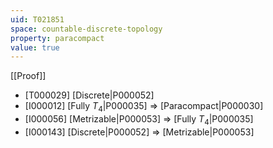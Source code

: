 ```yaml
---
uid: T021851
space: countable-discrete-topology
property: paracompact
value: true
---
```

[[Proof]]

* [T000029] [Discrete|P000052]
* [I000012] [Fully $T_4$|P000035] => [Paracompact|P000030]
* [I000056] [Metrizable|P000053] => [Fully $T_4$|P000035]
* [I000143] [Discrete|P000052] => [Metrizable|P000053]

